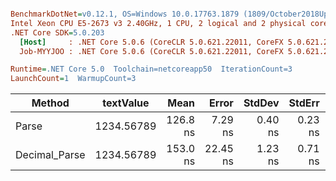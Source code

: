 ``` ini

BenchmarkDotNet=v0.12.1, OS=Windows 10.0.17763.1879 (1809/October2018Update/Redstone5)
Intel Xeon CPU E5-2673 v3 2.40GHz, 1 CPU, 2 logical and 2 physical cores
.NET Core SDK=5.0.203
  [Host]     : .NET Core 5.0.6 (CoreCLR 5.0.621.22011, CoreFX 5.0.621.22011), X64 RyuJIT
  Job-MYYJOO : .NET Core 5.0.6 (CoreCLR 5.0.621.22011, CoreFX 5.0.621.22011), X64 RyuJIT

Runtime=.NET Core 5.0  Toolchain=netcoreapp50  IterationCount=3  
LaunchCount=1  WarmupCount=3  

```
|        Method |  textValue |     Mean |    Error |  StdDev |  StdErr |      Min |      Max |   Median | Ratio | MannWhitney(5%) |
|-------------- |----------- |---------:|---------:|--------:|--------:|---------:|---------:|---------:|------:|---------------- |
|         Parse | 1234.56789 | 126.8 ns |  7.29 ns | 0.40 ns | 0.23 ns | 126.3 ns | 127.1 ns | 126.9 ns |  1.00 |            Base |
| Decimal_Parse | 1234.56789 | 153.0 ns | 22.45 ns | 1.23 ns | 0.71 ns | 151.8 ns | 154.3 ns | 152.9 ns |  1.21 |               ? |
